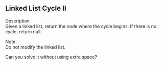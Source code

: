 Linked List Cycle II
---
Description<br/>
Given a linked list, return the node where the cycle begins. If there is no cycle, return null.

Note:<br/>
Do not modify the linked list.

Can you solve it without using extra space?

